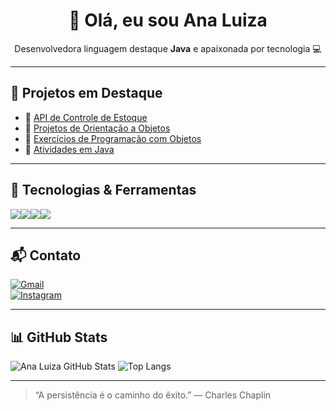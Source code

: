
<h1 align="center">👋 Olá, eu sou Ana Luiza</h1>
<p align="center">Desenvolvedora linguagem destaque <strong>Java</strong> e apaixonada por tecnologia 💻</p>

---

## 📂 Projetos em Destaque

- 🔹 [API de Controle de Estoque](https://github.com/analindamara/Api_ControleEstoque)  
- 🔹 [Projetos de Orientação a Objetos](https://github.com/analindamara/orientacaoAobjeto)  
- 🔹 [Exercícios de Programação com Objetos](https://github.com/analindamara/Objeto)  
- 🔹 [Atividades em Java](https://github.com/analindamara/atividadesJAVA)  

---

## 🧰 Tecnologias & Ferramentas

<div style="display: flex; flex-wrap: wrap;">
  <img src="https://img.shields.io/badge/Java-ED8B00?style=for-the-badge&logo=java&logoColor=white"/>
  <img src="https://img.shields.io/badge/GitHub-181717?style=for-the-badge&logo=github&logoColor=white"/>
  <img src="https://img.shields.io/badge/Git-F05032?style=for-the-badge&logo=git&logoColor=white"/>
  <img src="https://img.shields.io/badge/OOP-000000?style=for-the-badge&logo=abstract&logoColor=white"/>
</div>

---

## 📬 Contato

[![Gmail](https://img.shields.io/badge/Gmail-D14836?style=for-the-badge&logo=gmail&logoColor=white)](mailto:anagomes360luiza@gmail.com)  
[![Instagram](https://img.shields.io/badge/@_analuxrz-E4405F?style=for-the-badge&logo=instagram&logoColor=white)](https://www.instagram.com/_analuxrz)

---

## 📊 GitHub Stats

![Ana Luiza GitHub Stats](https://github-readme-stats.vercel.app/api?username=analindamara&show_icons=true&theme=radical)
![Top Langs](https://github-readme-stats.vercel.app/api/top-langs/?username=analindamara&layout=compact&theme=radical)

---

> “A persistência é o caminho do êxito.” — Charles Chaplin
